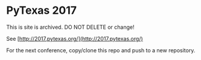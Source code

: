 # PyTexas 2017

This is site is archived. DO NOT DELETE or change!

See [http://2017.pytexas.org/](http://2017.pytexas.org/)

For the next conference, copy/clone this repo and push to a new repository.
